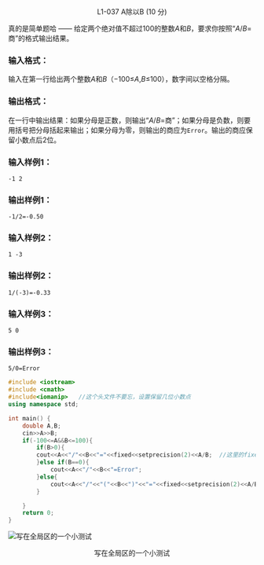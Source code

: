<center> L1-037 A除以B (10 分) </center>

真的是简单题哈 —— 给定两个绝对值不超过100的整数*A*和*B*，要求你按照“*A*/*B*=商”的格式输出结果。

### 输入格式：

输入在第一行给出两个整数*A*和*B*（−100≤*A*,*B*≤100），数字间以空格分隔。

### 输出格式：

在一行中输出结果：如果分母是正数，则输出“*A*/*B*=商”；如果分母是负数，则要用括号把分母括起来输出；如果分母为零，则输出的商应为`Error`。输出的商应保留小数点后2位。

### 输入样例1：

```in
-1 2
```

### 输出样例1：

```out
-1/2=-0.50
```

### 输入样例2：

```
1 -3
```

### 输出样例2：

```
1/(-3)=-0.33
```

### 输入样例3：

```
5 0
```

### 输出样例3：

```
5/0=Error
```





```c++
#include <iostream>
#include <cmath>
#include<iomanip>	//这个头文件不要忘，设置保留几位小数点
using namespace std;

int main() {
	double A,B;
	cin>>A>>B;
	if(-100<=A&&B<=100){
		if(B>0){
		cout<<A<<"/"<<B<<"="<<fixed<<setprecision(2)<<A/B;	//这里的fixed<<setprecision(2)，写在局部就对局部整体																起作用，都保留两位小数，如果写在全局区，则对所有起作用
		}else if(B==0){
			cout<<A<<"/"<<B<<"=Error";
		}else{
			cout<<A<<"/"<<"("<<B<<")"<<"="<<fixed<<setprecision(2)<<A/B;
		}

	}
    return 0;
}
```





![写在全局区的一个小测试](C:\Users\小楷\AppData\Roaming\Typora\typora-user-images\image-20220310124356576.png)

<center>写在全局区的一个小测试</center>
